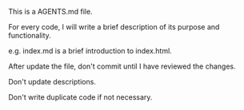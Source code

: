 This is a AGENTS.md file.

For every code, I will write a brief description of its purpose and functionality.

e.g. index.md is a brief introduction to index.html.

After update the file, don't commit until I have reviewed the changes.

Don't update descriptions.

Don't write duplicate code if not necessary.